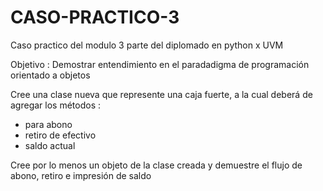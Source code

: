 # CASO-PRACTICO-3
Caso practico del modulo 3 parte del diplomado en python x UVM

Objetivo : Demostrar entendimiento en el paradadigma de programación orientado a objetos

Cree una clase nueva que represente una caja fuerte, a la cual deberá de agregar los métodos :

- para abono
- retiro de efectivo 
- saldo actual

Cree por lo menos un objeto de la clase creada y demuestre el flujo de abono, retiro e impresión de saldo
